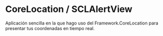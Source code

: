 # CoreLocation / SCLAlertView
Aplicación sencilla en la que hago uso del Framework.CoreLocation para presentar tus coordenadas en tiempo real.


